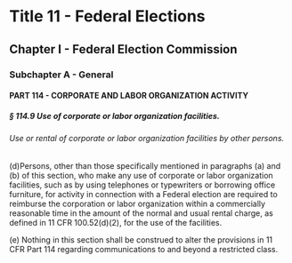 
# Title 11 - Federal Elections
## Chapter I - Federal Election Commission
### Subchapter A - General
#### PART 114 - CORPORATE AND LABOR ORGANIZATION ACTIVITY
##### § 114.9 Use of corporate or labor organization facilities.
###### Use or rental of corporate or labor organization facilities by other persons.

(d)Persons, other than those specifically mentioned in paragraphs (a) and (b) of this section, who make any use of corporate or labor organization facilities, such as by using telephones or typewriters or borrowing office furniture, for activity in connection with a Federal election are required to reimburse the corporation or labor organization within a commercially reasonable time in the amount of the normal and usual rental charge, as defined in 11 CFR 100.52(d)(2), for the use of the facilities.

(e) Nothing in this section shall be construed to alter the provisions in 11 CFR Part 114 regarding communications to and beyond a restricted class.
